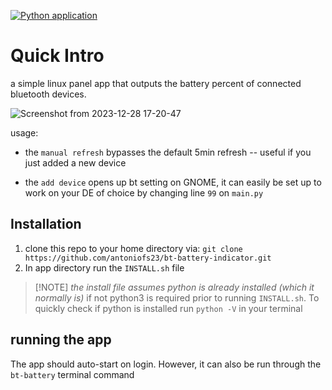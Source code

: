 [![Python application](https://github.com/antoniofs23/bt-battery-indicator/actions/workflows/python-app.yml/badge.svg)](https://github.com/antoniofs23/bt-battery-indicator/actions/workflows/python-app.yml)

# Quick Intro
a simple linux panel app that outputs the battery percent of connected bluetooth devices. 

![Screenshot from 2023-12-28 17-20-47](https://github.com/antoniofs23/bt-battery-indicator/assets/39067846/81287b34-f49e-47ef-8335-b8e957e554fb)

 usage:
 
- the `manual refresh` bypasses the default 5min refresh -- useful if you just added a new device

 - the `add device` opens up bt setting on GNOME, it can easily be set up to work on your DE of choice by changing line `99` on `main.py`


## Installation

1. clone this repo to your home directory via:
    `git clone https://github.com/antoniofs23/bt-battery-indicator.git`
2. In app directory run the `INSTALL.sh` file
>
>[!NOTE]
>*the install file assumes python is already installed (which it normally is)* if not python3 is required prior to running `INSTALL.sh`. To quickly check if python is installed run `python -V` in your terminal

## running the app
The app should auto-start on login.
However, it can also be run through the `bt-battery` terminal command


